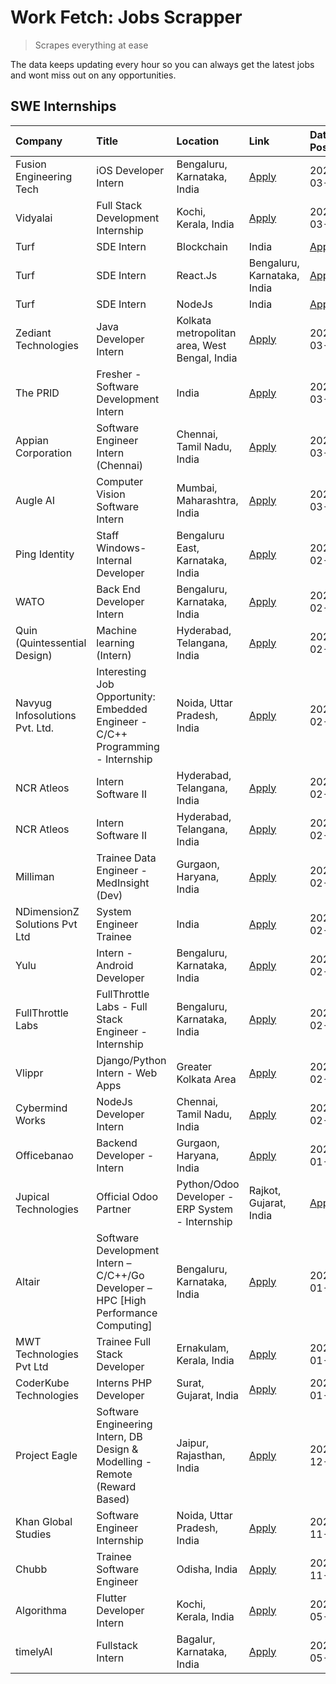 # Work Fetch: Jobs Scrapper
> Scrapes everything at ease

The data keeps updating every hour so you can always get the latest jobs and wont miss out on any opportunities.

## SWE Internships
<!--START_SECTION:workfetch-->
| Company                                      | Title                                                                               | Location                                      | Link                                                                                                                                                                                                                                                                                                            | Date Posted   |
|:---------------------------------------------|:------------------------------------------------------------------------------------|:----------------------------------------------|:----------------------------------------------------------------------------------------------------------------------------------------------------------------------------------------------------------------------------------------------------------------------------------------------------------------|:--------------|
| Fusion Engineering Tech                      | iOS Developer Intern                                                                | Bengaluru, Karnataka, India                   | [Apply](https://in.linkedin.com/jobs/view/ios-developer-intern-at-fusion-engineering-tech-3849338249?refId=5sG8bBEdEkPUPa4kG6dg6w%3D%3D&trackingId=id0a7w5aPXqGFhGGe%2BYgvw%3D%3D&position=15&pageNum=0&trk=public_jobs_jserp-result_search-card)                                                               | 2024-03-12    |
| Vidyalai                                     | Full Stack Development Internship                                                   | Kochi, Kerala, India                          | [Apply](https://in.linkedin.com/jobs/view/full-stack-development-internship-at-vidyalai-3849371867?refId=O9%2FzzziBdabJ2BfUXvGVxQ%3D%3D&trackingId=RChcG3X0DRLsHrxtKx9iZg%3D%3D&position=8&pageNum=3&trk=public_jobs_jserp-result_search-card)                                                                  | 2024-03-12    |
| Turf                                         | SDE Intern | Blockchain                                                             | India                                         | [Apply](https://in.linkedin.com/jobs/view/sde-intern-blockchain-at-turf-3847489194?refId=5sG8bBEdEkPUPa4kG6dg6w%3D%3D&trackingId=RB9rFrqVI5%2BfO42pvV82DQ%3D%3D&position=2&pageNum=0&trk=public_jobs_jserp-result_search-card)                                                                                  | 2024-03-11    |
| Turf                                         | SDE Intern | React.Js                                                               | Bengaluru, Karnataka, India                   | [Apply](https://in.linkedin.com/jobs/view/sde-intern-react-js-at-turf-3847484702?refId=5sG8bBEdEkPUPa4kG6dg6w%3D%3D&trackingId=1IDrotBxRa14ygNQED2ZvA%3D%3D&position=4&pageNum=0&trk=public_jobs_jserp-result_search-card)                                                                                      | 2024-03-11    |
| Turf                                         | SDE Intern | NodeJs                                                                 | India                                         | [Apply](https://in.linkedin.com/jobs/view/sde-intern-nodejs-at-turf-3847490170?refId=ylVM4ka0B3UbQmMMMlRpFQ%3D%3D&trackingId=qr1MrKUuym4AiJfscFRAqQ%3D%3D&position=19&pageNum=1&trk=public_jobs_jserp-result_search-card)                                                                                       | 2024-03-11    |
| Zediant Technologies                         | Java Developer Intern                                                               | Kolkata metropolitan area, West Bengal, India | [Apply](https://in.linkedin.com/jobs/view/java-developer-intern-at-zediant-technologies-3847488870?refId=2Ix6gQqgb5xA1f%2Fc9%2FiJ%2Bg%3D%3D&trackingId=FrDPN08%2FQmAQ%2F4bAm6%2FdlA%3D%3D&position=6&pageNum=2&trk=public_jobs_jserp-result_search-card)                                                        | 2024-03-11    |
| The PRID                                     | Fresher - Software Development Intern                                               | India                                         | [Apply](https://in.linkedin.com/jobs/view/fresher-software-development-intern-at-the-prid-3846824688?refId=ylVM4ka0B3UbQmMMMlRpFQ%3D%3D&trackingId=Zb8W4mrx6SagByvUVn%2B8hw%3D%3D&position=1&pageNum=1&trk=public_jobs_jserp-result_search-card)                                                                | 2024-03-09    |
| Appian Corporation                           | Software Engineer Intern (Chennai)                                                  | Chennai, Tamil Nadu, India                    | [Apply](https://in.linkedin.com/jobs/view/software-engineer-intern-chennai-at-appian-corporation-3848335036?refId=ylVM4ka0B3UbQmMMMlRpFQ%3D%3D&trackingId=KrSA%2BOjkFe5qXmRdsRIJug%3D%3D&position=21&pageNum=1&trk=public_jobs_jserp-result_search-card)                                                        | 2024-03-07    |
| Augle AI                                     | Computer Vision Software Intern                                                     | Mumbai, Maharashtra, India                    | [Apply](https://in.linkedin.com/jobs/view/computer-vision-software-intern-at-augle-ai-3846546170?refId=ylVM4ka0B3UbQmMMMlRpFQ%3D%3D&trackingId=cz3JDcU64Rk3RzDUyXdQRw%3D%3D&position=10&pageNum=1&trk=public_jobs_jserp-result_search-card)                                                                     | 2024-03-05    |
| Ping Identity                                | Staff Windows-Internal Developer                                                    | Bengaluru East, Karnataka, India              | [Apply](https://in.linkedin.com/jobs/view/staff-windows-internal-developer-at-ping-identity-3792004617?refId=O9%2FzzziBdabJ2BfUXvGVxQ%3D%3D&trackingId=XOTlzt07GEW97jNwmFcdaw%3D%3D&position=2&pageNum=3&trk=public_jobs_jserp-result_search-card)                                                              | 2024-02-28    |
| WATO                                         | Back End Developer Intern                                                           | Bengaluru, Karnataka, India                   | [Apply](https://in.linkedin.com/jobs/view/back-end-developer-intern-at-wato-3834852920?refId=5sG8bBEdEkPUPa4kG6dg6w%3D%3D&trackingId=FLkOXx3ZWWZqDC8G06Kv4w%3D%3D&position=13&pageNum=0&trk=public_jobs_jserp-result_search-card)                                                                               | 2024-02-26    |
| Quin (Quintessential Design)                 | Machine learning (Intern)                                                           | Hyderabad, Telangana, India                   | [Apply](https://in.linkedin.com/jobs/view/machine-learning-intern-at-quin-quintessential-design-3839984046?refId=2Ix6gQqgb5xA1f%2Fc9%2FiJ%2Bg%3D%3D&trackingId=zSbk15ghrmeb2Qzkhxg2iQ%3D%3D&position=14&pageNum=2&trk=public_jobs_jserp-result_search-card)                                                     | 2024-02-26    |
| Navyug Infosolutions Pvt. Ltd.               | Interesting Job Opportunity: Embedded Engineer - C/C++ Programming - Internship     | Noida, Uttar Pradesh, India                   | [Apply](https://in.linkedin.com/jobs/view/interesting-job-opportunity-embedded-engineer-c-c%2B%2B-programming-internship-at-navyug-infosolutions-pvt-ltd-3833888454?refId=5sG8bBEdEkPUPa4kG6dg6w%3D%3D&trackingId=GUl46g3zroDRMeGQmK6vVg%3D%3D&position=8&pageNum=0&trk=public_jobs_jserp-result_search-card)   | 2024-02-24    |
| NCR Atleos                                   | Intern Software II                                                                  | Hyderabad, Telangana, India                   | [Apply](https://in.linkedin.com/jobs/view/intern-software-ii-at-ncr-atleos-3839259657?refId=2Ix6gQqgb5xA1f%2Fc9%2FiJ%2Bg%3D%3D&trackingId=KrFflT31qlt9ugSe%2BIOXGg%3D%3D&position=21&pageNum=2&trk=public_jobs_jserp-result_search-card)                                                                        | 2024-02-24    |
| NCR Atleos                                   | Intern Software II                                                                  | Hyderabad, Telangana, India                   | [Apply](https://in.linkedin.com/jobs/view/intern-software-ii-at-ncr-atleos-3839258699?refId=O9%2FzzziBdabJ2BfUXvGVxQ%3D%3D&trackingId=TaRV1%2FLOZ4hE22tztv%2BKfQ%3D%3D&position=4&pageNum=3&trk=public_jobs_jserp-result_search-card)                                                                           | 2024-02-24    |
| Milliman                                     | Trainee Data Engineer - MedInsight (Dev)                                            | Gurgaon, Haryana, India                       | [Apply](https://in.linkedin.com/jobs/view/trainee-data-engineer-medinsight-dev-at-milliman-3789275187?refId=2Ix6gQqgb5xA1f%2Fc9%2FiJ%2Bg%3D%3D&trackingId=%2FKHyC9Hd%2Ba1kdXN9S%2B%2BdSQ%3D%3D&position=2&pageNum=2&trk=public_jobs_jserp-result_search-card)                                                   | 2024-02-23    |
| NDimensionZ Solutions Pvt Ltd                | System Engineer Trainee                                                             | India                                         | [Apply](https://in.linkedin.com/jobs/view/system-engineer-trainee-at-ndimensionz-solutions-pvt-ltd-3836161315?refId=5sG8bBEdEkPUPa4kG6dg6w%3D%3D&trackingId=wCmOembp2TUsekTTpnNXSQ%3D%3D&position=12&pageNum=0&trk=public_jobs_jserp-result_search-card)                                                        | 2024-02-22    |
| Yulu                                         | Intern - Android Developer                                                          | Bengaluru, Karnataka, India                   | [Apply](https://in.linkedin.com/jobs/view/intern-android-developer-at-yulu-3834459982?refId=ylVM4ka0B3UbQmMMMlRpFQ%3D%3D&trackingId=QdG9FsiL6xKPKvp8iouBWw%3D%3D&position=6&pageNum=1&trk=public_jobs_jserp-result_search-card)                                                                                 | 2024-02-19    |
| FullThrottle Labs                            | FullThrottle Labs - Full Stack Engineer - Internship                                | Bengaluru, Karnataka, India                   | [Apply](https://in.linkedin.com/jobs/view/fullthrottle-labs-full-stack-engineer-internship-at-fullthrottle-labs-3829636016?refId=5sG8bBEdEkPUPa4kG6dg6w%3D%3D&trackingId=JKnOlz7xI3pmxrooqQvHrg%3D%3D&position=3&pageNum=0&trk=public_jobs_jserp-result_search-card)                                            | 2024-02-17    |
| Vlippr                                       | Django/Python Intern - Web Apps                                                     | Greater Kolkata Area                          | [Apply](https://in.linkedin.com/jobs/view/django-python-intern-web-apps-at-vlippr-3829116342?refId=ylVM4ka0B3UbQmMMMlRpFQ%3D%3D&trackingId=5FtStDhXl0gMJAW%2FWqJq2w%3D%3D&position=14&pageNum=1&trk=public_jobs_jserp-result_search-card)                                                                       | 2024-02-16    |
| Cybermind Works                              | NodeJs Developer Intern                                                             | Chennai, Tamil Nadu, India                    | [Apply](https://in.linkedin.com/jobs/view/nodejs-developer-intern-at-cybermind-works-3821014990?refId=O9%2FzzziBdabJ2BfUXvGVxQ%3D%3D&trackingId=HV4z4CowKrATCKkmoupowg%3D%3D&position=16&pageNum=3&trk=public_jobs_jserp-result_search-card)                                                                    | 2024-02-08    |
| Officebanao                                  | Backend Developer - Intern                                                          | Gurgaon, Haryana, India                       | [Apply](https://in.linkedin.com/jobs/view/backend-developer-intern-at-officebanao-3814263731?refId=O9%2FzzziBdabJ2BfUXvGVxQ%3D%3D&trackingId=A3GehsWWMnw4d4EwGxU9TA%3D%3D&position=21&pageNum=3&trk=public_jobs_jserp-result_search-card)                                                                       | 2024-01-31    |
| Jupical Technologies | Official Odoo Partner | Python/Odoo Developer - ERP System - Internship                                     | Rajkot, Gujarat, India                        | [Apply](https://in.linkedin.com/jobs/view/python-odoo-developer-erp-system-internship-at-jupical-technologies-official-odoo-partner-3813626459?refId=2Ix6gQqgb5xA1f%2Fc9%2FiJ%2Bg%3D%3D&trackingId=ZJ4J25rF6NrzYhY2F9Tl5Q%3D%3D&position=1&pageNum=2&trk=public_jobs_jserp-result_search-card)                  | 2024-01-30    |
| Altair                                       | Software Development Intern – C/C++/Go Developer – HPC [High Performance Computing] | Bengaluru, Karnataka, India                   | [Apply](https://in.linkedin.com/jobs/view/software-development-intern-%E2%80%93-c-c%2B%2B-go-developer-%E2%80%93-hpc-high-performance-computing-at-altair-3809167074?refId=ylVM4ka0B3UbQmMMMlRpFQ%3D%3D&trackingId=ZovQPj3IbRoyGvu8P9NirQ%3D%3D&position=16&pageNum=1&trk=public_jobs_jserp-result_search-card) | 2024-01-19    |
| MWT Technologies Pvt Ltd                     | Trainee Full Stack Developer                                                        | Ernakulam, Kerala, India                      | [Apply](https://in.linkedin.com/jobs/view/trainee-full-stack-developer-at-mwt-technologies-pvt-ltd-3800921715?refId=5sG8bBEdEkPUPa4kG6dg6w%3D%3D&trackingId=2LS%2Fk7W%2B0l%2Bw5X6cM4XD9Q%3D%3D&position=18&pageNum=0&trk=public_jobs_jserp-result_search-card)                                                  | 2024-01-09    |
| CoderKube Technologies                       | Interns PHP Developer                                                               | Surat, Gujarat, India                         | [Apply](https://in.linkedin.com/jobs/view/interns-php-developer-at-coderkube-technologies-3800923432?refId=2Ix6gQqgb5xA1f%2Fc9%2FiJ%2Bg%3D%3D&trackingId=BgS%2Bspu7vEltijxvCpL4oA%3D%3D&position=22&pageNum=2&trk=public_jobs_jserp-result_search-card)                                                         | 2024-01-09    |
| Project Eagle                                | Software Engineering Intern, DB Design & Modelling - Remote (Reward Based)          | Jaipur, Rajasthan, India                      | [Apply](https://in.linkedin.com/jobs/view/software-engineering-intern-db-design-modelling-remote-reward-based-at-project-eagle-3813380173?refId=O9%2FzzziBdabJ2BfUXvGVxQ%3D%3D&trackingId=mm0Cim4vYfRzOzgaYOC4rA%3D%3D&position=19&pageNum=3&trk=public_jobs_jserp-result_search-card)                          | 2023-12-30    |
| Khan Global Studies                          | Software Engineer Internship                                                        | Noida, Uttar Pradesh, India                   | [Apply](https://in.linkedin.com/jobs/view/software-engineer-internship-at-khan-global-studies-3766942197?refId=ylVM4ka0B3UbQmMMMlRpFQ%3D%3D&trackingId=JKELaHeIYVDHRrd%2FTJBxZw%3D%3D&position=25&pageNum=1&trk=public_jobs_jserp-result_search-card)                                                           | 2023-11-27    |
| Chubb                                        | Trainee Software Engineer                                                           | Odisha, India                                 | [Apply](https://in.linkedin.com/jobs/view/trainee-software-engineer-at-chubb-3756335100?refId=2Ix6gQqgb5xA1f%2Fc9%2FiJ%2Bg%3D%3D&trackingId=rRlIiWVjxrT1KHqSJtBU2w%3D%3D&position=16&pageNum=2&trk=public_jobs_jserp-result_search-card)                                                                        | 2023-11-02    |
| Algorithma                                   | Flutter Developer Intern                                                            | Kochi, Kerala, India                          | [Apply](https://in.linkedin.com/jobs/view/flutter-developer-intern-at-algorithma-3604511121?refId=O9%2FzzziBdabJ2BfUXvGVxQ%3D%3D&trackingId=yxuLBYGSyHU4PvJ2TKjQqg%3D%3D&position=18&pageNum=3&trk=public_jobs_jserp-result_search-card)                                                                        | 2023-05-16    |
| timelyAI                                     | Fullstack Intern                                                                    | Bagalur, Karnataka, India                     | [Apply](https://in.linkedin.com/jobs/view/fullstack-intern-at-timelyai-3593848269?refId=ylVM4ka0B3UbQmMMMlRpFQ%3D%3D&trackingId=gAlLrWXWuMHbwl%2Fvu5EOyQ%3D%3D&position=20&pageNum=1&trk=public_jobs_jserp-result_search-card)                                                                                  | 2023-05-05    |
<!--END_SECTION:workfetch-->
